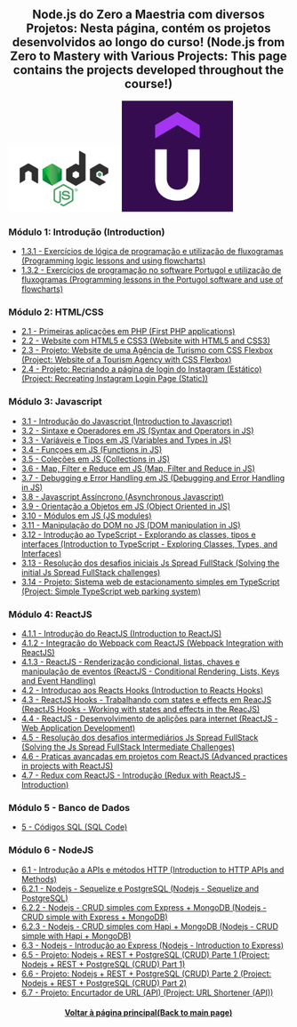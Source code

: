 <h2 align="center">Node.js do Zero a Maestria com diversos Projetos:  Nesta página, contém os projetos desenvolvidos ao longo do curso! (Node.js from Zero to Mastery with Various Projects: This page contains the projects developed throughout the course!)</h2>

<img src="./Logo-Node.jpg" width="200" />
<img src="./Udemy-Logo.png" width="200"/>


### Módulo 1: Introdução (Introduction)

* [1.3.1 - Exercícios de lógica de programação e utilização de fluxogramas (Programming logic lessons and using flowcharts)](https://github.com/luciano-da-cruz-jr/SPD-1.3.1-Exercicos-de-Logica)
* [1.3.2 - Exercícios de programação no software Portugol e utilização de fluxogramas (Programming lessons in the Portugol software and use of flowcharts)](https://github.com/luciano-da-cruz-jr/SPD-1.3.2.-Exercicios-em-Portugol)

### Módulo 2: HTML/CSS  

* [2.1 - Primeiras aplicações em PHP (First PHP applications)](https://github.com/luciano-da-cruz-jr/SPD-2.1.8-Construindo-as-primeiras-aplicacoes)
* [2.2 - Website com HTML5 e CSS3 (Website with HTML5 and CSS3)](https://github.com/luciano-da-cruz-jr/SPD-2.2-Introducao-ao-curso-de-HTML)
* [2.3 - Projeto: Website de uma Agência de Turismo com CSS Flexbox (Project: Website of a Tourism Agency with CSS Flexbox)](https://github.com/luciano-da-cruz-jr/SPD-2.3.-Posicionando-elementos-com-Flexbox-em-CSS)
* [2.4 - Projeto: Recriando a página de login do Instagram (Estático) (Project: Recreating Instagram Login Page (Static))](https://github.com/luciano-da-cruz-jr/SPD-2.4-Recriando-a-pagina-inicial-do-Instagram)

### Módulo 3: Javascript  

* [3.1 - Introdução do Javascript (Introduction to Javascript)](https://github.com/luciano-da-cruz-jr/SPD-3.1-Introducao-ao-Javascript)
* [3.2 - Sintaxe e Operadores em JS (Syntax and Operators in JS)](https://github.com/luciano-da-cruz-jr/SPD-3.2-Sintaxe-e-Operadores-JS)
* [3.3 - Variáveis e Tipos em JS (Variables and Types in JS)](https://github.com/luciano-da-cruz-jr/SPD-3.3-Variaveis-e-Tipos-JS)
* [3.4 - Funçoes em JS (Functions in JS)](https://github.com/luciano-da-cruz-jr/SPD-3.4-Funcoes-JS )
* [3.5 - Coleções em JS (Collections in JS)](https://github.com/luciano-da-cruz-jr/SPD-3.5-Colecoes-JS)
* [3.6 - Map, Filter e Reduce em JS (Map, Filter and Reduce in JS)](https://github.com/luciano-da-cruz-jr/SPD-3.6.-Map-Filter-Reduce-JS)
* [3.7 - Debugging e Error Handling em JS (Debugging and Error Handling in JS)](https://github.com/luciano-da-cruz-jr/SPD-3.7-Debugging-e-Error-Handling-JS)
* [3.8 - Javascript Assíncrono (Asynchronous Javascript)](https://github.com/luciano-da-cruz-jr/SPD-3.8-Javascript-Assincrono)
* [3.9 - Orientação a Objetos em JS (Object Oriented in JS)](https://github.com/luciano-da-cruz-jr/SPD-3.9.-Orientacao-a-objetos-JS)
* [3.10 - Módulos em JS (JS modules)](https://github.com/luciano-da-cruz-jr/SPD-3.10-Utilizando-Modulos-JS)
* [3.11 - Manipulação do DOM no JS (DOM manipulation in JS)](https://github.com/luciano-da-cruz-jr/SPD-3.11-Manipulando-a-D.O.M-com-JavaScript)
* [3.12 - Introdução ao TypeScript - Explorando as classes, tipos e interfaces (Introduction to TypeScript - Exploring Classes, Types, and Interfaces)](https://github.com/luciano-da-cruz-jr/SPD-3.12-Intro-ao-TypeScript-Explorando-Classes-Tipos-Interfaces)
* [3.13 - Resolução dos desafios iniciais Js Spread FullStack (Solving the initial Js Spread FullStack challenges) ](https://github.com/luciano-da-cruz-jr/SPD-3.13-Desafios-Iniciais-JS-Spread-FullStack)
* [3.14 - Projeto: Sistema web de estacionamento simples em TypeScript (Project: Simple TypeScript web parking system)](https://github.com/luciano-da-cruz-jr/SPD-3.14-TypeScript-Web-Sistema-simples-de-estacionamento)

### Módulo 4: ReactJS 

* [4.1.1 - Introdução do ReactJS (Introduction to ReactJS)](https://github.com/luciano-da-cruz-jr/SPD-4.1.1-Instroducao-ao-ReactJS)
* [4.1.2 - Integração do Webpack com ReactJS (Webpack Integration with ReactJS)](https://github.com/luciano-da-cruz-jr/SPD-4.1.2-Integrando-webpack-ao-desenvolvimento-com-ReactJS)
* [4.1.3 - ReactJS - Renderização condicional, listas, chaves e manipulação de eventos (ReactJS - Conditional Rendering, Lists, Keys and Event Handling)](https://github.com/luciano-da-cruz-jr/SPD-4.1.3-Aplicacao-tipos-de-dados-e-condicoes-da-biblioteca)
* [4.2 - Introducao aos Reacts Hooks (Introduction to Reacts Hooks)](https://github.com/luciano-da-cruz-jr/SPD-4.2-Introducao-aos-React-Hooks)
* [4.3 - ReactJS Hooks - Trabalhando com states e effects em ReacJS (ReactJS Hooks - Working with states and effects in the ReacJS)](https://github.com/luciano-da-cruz-jr/SPD-4.3-ReactJS-Hooks-Trabalhando-com-States-e-Effects-em-ReacJS)
* [4.4 - ReactJS - Desenvolvimento de aplições para internet (ReactJS - Web Application Development)](https://github.com/luciano-da-cruz-jr/SPD-4.4-ReactJS-Desenvolvimento-de-aplica-es-para-internet)
* [4.5 - Resolução dos desafios intermediários Js Spread FullStack (Solving the Js Spread FullStack Intermediate Challenges)](https://github.com/luciano-da-cruz-jr/SPD-4.5-Desafios-Intermediarios-JS-Spread-FullStack)
* [4.6 - Praticas avançadas em projetos com ReactJS (Advanced practices in projects with ReactJS)](https://github.com/luciano-da-cruz-jr/SPD-4.6-Praticas-avancadas-em-projetos-com-ReactJS)
* [4.7 - Redux com ReactJS - Introdução (Redux with ReactJS - Introduction)](https://github.com/luciano-da-cruz-jr/SPD-4.7-Introducao-a-Redux-com-ReactJS)

### Módulo 5 - Banco de Dados

* [5 - Códigos SQL (SQL Code)](https://github.com/luciano-da-cruz-jr/SPD-5-Banco-de-Dados)

### Módulo 6 - NodeJS

* [6.1 - Introdução a APIs e métodos HTTP (Introduction to HTTP APIs and Methods)](https://github.com/luciano-da-cruz-jr/SPD-6.1-Introducao-a-APIs-e-metodos-HTTP-Python)
* [6.2.1 - Nodejs - Sequelize e PostgreSQL (Nodejs - Sequelize and PostgreSQL)](https://github.com/luciano-da-cruz-jr/SPD-6.2.1-Desenvolvimento-de-Node.js-com-banco-de-dados-PostgreSQL)
* [6.2.2 - Nodejs - CRUD simples com Express + MongoDB (Nodejs - CRUD simple with Express + MongoDB)](https://github.com/luciano-da-cruz-jr/SPD-6.2.2-Desenvolvimento-de-Node.js-com-banco-de-dados-MongoDB)
* [6.2.3 - Nodejs - CRUD simples com Hapi + MongoDB (Nodejs - CRUD simple with Hapi + MongoDB)](https://github.com/luciano-da-cruz-jr/SPD-6.2.3-Criando-servicos-escalaveis-com-Hapi)
* [6.3 - Nodejs - Introdução ao Express (Nodejs - Introduction to Express)](https://github.com/luciano-da-cruz-jr/SPD-6.3-NodeJs-com-Express-Introducao)
* [6.5 - Projeto: Nodejs + REST + PostgreSQL (CRUD) Parte 1 (Project: Nodejs + REST + PostgreSQL (CRUD) Part 1)](https://github.com/luciano-da-cruz-jr/6.5)
* [6.6 - Projeto: Nodejs + REST + PostgreSQL (CRUD) Parte 2 (Project: Nodejs + REST + PostgreSQL (CRUD) Part 2)](https://github.com/luciano-da-cruz-jr/6.6)
* [6.7 - Projeto: Encurtador de URL (API) (Project: URL Shortener (API))](https://github.com/luciano-da-cruz-jr/6.7)

<h4 align="center"><a href="https://github.com/luciano-da-cruz-jr">Voltar à página principal(Back to main page)</a></h4>







